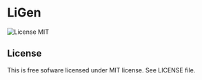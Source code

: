 # LiGen

![License MIT](https://img.shields.io/badge/license-MIT-blue.svg)

## License

This is free sofware licensed under MIT license. See LICENSE file.
